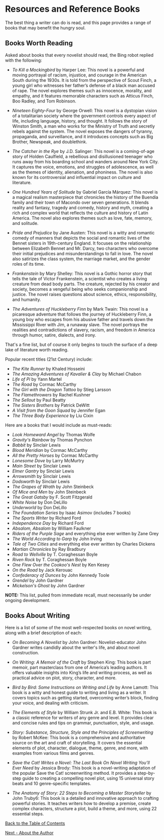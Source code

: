 # Resources and Reference Books

The best thing a writer can do is read, and this page provides a range of books that may benefit the hungry soul.

## Books Worth Reading

Asked about books that every novelist should read, the Bing robot replied with the following:

* *To Kill a Mockingbird* by Harper Lee: This novel is a powerful and moving portrayal of racism, injustice, and courage in the American South during the 1930s. It is told from the perspective of Scout Finch, a young girl who witnesses her father’s defense of a black man accused of rape. The novel explores themes such as innocence, morality, and empathy, and it features memorable characters such as Atticus Finch, Boo Radley, and Tom Robinson.

* *Nineteen Eighty-Four* by George Orwell: This novel is a dystopian vision of a totalitarian society where the government controls every aspect of life, including language, history, and thought. It follows the story of Winston Smith, a man who works for the Ministry of Truth and secretly rebels against the system. The novel exposes the dangers of tyranny, propaganda, and surveillance, and it introduces concepts such as Big Brother, Newspeak, and doublethink.

* *The Catcher in the Rye* by J.D. Salinger: This novel is a coming-of-age story of Holden Caulfield, a rebellious and disillusioned teenager who runs away from his boarding school and wanders around New York City. It captures the voice, emotions, and struggles of adolescence, as well as the themes of identity, alienation, and phoniness. The novel is also known for its controversial and influential impact on culture and literature.

* *One Hundred Years of Solitude* by Gabriel García Márquez: This novel is a magical realism masterpiece that chronicles the history of the Buendía family and their town of Macondo over seven generations. It blends reality and fantasy, tragedy and comedy, history and myth, creating a rich and complex world that reflects the culture and history of Latin America. The novel also explores themes such as love, fate, memory, and solitude.

* *Pride and Prejudice* by Jane Austen: This novel is a witty and romantic comedy of manners that depicts the social and romantic lives of the Bennet sisters in 19th-century England. It focuses on the relationship between Elizabeth Bennet and Mr. Darcy, two characters who overcome their initial prejudices and misunderstandings to fall in love. The novel also satirizes the class system, the marriage market, and the gender roles of its time.

* *Frankenstein* by Mary Shelley: This novel is a Gothic horror story that tells the tale of Victor Frankenstein, a scientist who creates a living creature from dead body parts. The creature, rejected by his creator and society, becomes a vengeful being who seeks companionship and justice. The novel raises questions about science, ethics, responsibility, and humanity.

* *The Adventures of Huckleberry Finn* by Mark Twain: This novel is a picaresque adventure that follows the journey of Huckleberry Finn, a young boy who escapes from his abusive father and travels down the Mississippi River with Jim, a runaway slave. The novel portrays the realities and contradictions of slavery, racism, and freedom in America through humor, satire, dialects, and irony.

That's a fine list, but of course it only begins to touch the surface of a deep lake of literature worth reading.

Popular recent titles (21st Century) include:

* *The Kite Runner* by Khaled Hosseini
* *The Amazing Adventures of Kavalier & Clay* by Michael Chabon
* *Life of Pi* by Yann Martel
* *The Road* by Cormac McCarthy
* *The Girl with the Dragon Tattoo* by Stieg Larsson
* *The Flamethrowers* by Rachel Kushner
* *The Sellout* by Paul Beatty
* *The Sisters Brothers* by Patrick DeWitt
* *A Visit from the Goon Squad* by Jennifer Egan
* *The Three Body Experience* by Liu Cixin


Here are a books that I would include as must-reads:

* *Look Homeward Angel* by Thomas Wolfe
* *Gravity's Rainbow* by Thomas Pynchon
* *Babbit* by Sinclair Lewis
* *Blood Meridian* by Cormac McCarthy
* *All the Pretty Horses* by Cormac McCarthy
* *Lonesome Dove* by Larry McMurtry
* *Main Street* by Sinclair Lewis
* *Elmer Gantry* by Sinclair Lewis
* *Arrowsmith* by Sinclair Lewis
* *Dodsworth* by Sinclair Lewis
* *The Grapes of Wrath* by John Steinbeck
* *Of Mice and Men* by John Steinbeck
* *The Great Gatsby* by F. Scott Fitzgerald
* *White Noise* by Don DeLillo
* *Underworld* by Don DeLillo
* *The Foundation Series* by Isaac Asimov (includes 7 books)
* *The Sports Writer* by Richard Ford
* *Independence Day* by Richard Ford
* *Absalom, Absalom* by William Faulkner
* *Riders of the Purple Sage* and everything else ever written by Zane Grey
* *The World According to Garp* by John Irving
* *Tale of Two Cities* and everything else ever written by Charles Dickens 
* *Martian Chronicles* by Ray Bradbury
* *Road to Wellville* by T. Coraghessan Boyle
* *Riven Rock* by T. Coraghessan Boyle
* *One Flew Over the Cookoo's Nest* by Ken Kesey
* *On the Road* by Jack Kerouac
* *Confederacy of Dunces* by John Kennedy Toole
* *Grendel* by John Gardner
* *Mickelson's Ghost* by John Gardner


**NOTE:** This list, pulled from immediate recall, must necessarily be under ongoing development.


## Books About Writing

Here is a list of some of the most well-respected books on novel writing, along with a brief description of each:

* *On Becoming A Novelist* by John Gardner: Novelist-educator John Gardner writes candidly about the writer's life, and about novel construction.

* *On Writing: A Memoir of the Craft* by Stephen King: This book is part memoir, part masterclass from one of America’s leading authors. It offers valuable insights into King’s life and writing process, as well as practical advice on plot, story, character, and more.

* *Bird by Bird: Some Instructions on Writing and Life* by Anne Lamott: This book is a witty and honest guide to writing and living as a writer. It covers topics such as getting started, overcoming writer’s block, finding your voice, and dealing with criticism.

* *The Elements of Style* by William Strunk Jr. and E.B. White: This book is a classic reference for writers of any genre and level. It provides clear and concise rules and tips on grammar, punctuation, style, and usage.

* *Story: Substance, Structure, Style and the Principles of Screenwriting* by Robert McKee: This book is a comprehensive and authoritative source on the art and craft of storytelling. It covers the essential elements of plot, character, dialogue, theme, genre, and more, with examples from various films and genres.

* *Save the Cat! Writes a Novel: The Last Book On Novel Writing You’ll Ever Need* by Jessica Brody: This book is a novel-writing adaptation of the popular Save the Cat! screenwriting method. It provides a step-by-step guide to creating a compelling novel plot, using 15 universal story beats and 10 genre-specific templates.

* *The Anatomy of Story: 22 Steps to Becoming a Master Storyteller* by John Truby6: This book is a detailed and innovative approach to crafting powerful stories. It teaches writers how to develop a premise, create complex characters, structure a plot, build a theme, and more, using 22 essential steps.


[Back to the Table of Contents](/../../index.md)

[Next - About the Author](/AbouttheAuthor.md)
